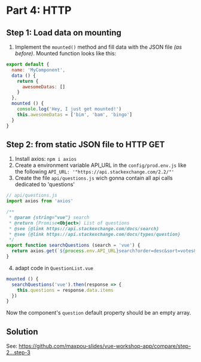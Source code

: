 # Part 4: HTTP

## Step 1: Load data on mounting

1. Implement the `mounted()` method and fill data with the JSON file *(as before)*.
Mounted function looks like this:

```js
export default {
  name: 'MyComponent',
  data () {
    return {
      awesomeDatas: []
    }
  },
  mounted () {
    console.log('Hey, I just get mounted!')
    this.awesomeDatas = ['bim', 'bam', 'bingo']
  }
}
```

## Step 2: from static JSON file to HTTP GET

1. Install axios: `npm i axios`
2. Create a environment variable API_URL in the `config/prod.env.js` like the following `API_URL: '"https://api.stackexchange.com/2.2/"'`
3. Create the file `api/questions.js` wich gonna contain all api calls dedicated to 'questions'
  ```js
  // api/questions.js
  import axios from 'axios'

  /**
   * @param {string="vue"} search
   * @return {Promise<Object>} List of questions
   * @see {@link https://api.stackexchange.com/docs/search}
   * @see {@link https://api.stackexchange.com/docs/types/question}
   */
  export function searchQuestions (search = 'vue') {
    return axios.get(`${process.env.API_URL}search?order=desc&sort=votes&intitle=${search}&site=stackoverflow`)
  }
  ```
4. adapt code in `QuestionList.vue`
  ```js
  mounted () {
    searchQuestions('vue').then(response => {
      this.questions = response.data.items
    })
  }
  ```
Now the component's `question` default property should be an empty array.


## Solution

See: https://github.com/maxpou-slides/vue-workshop-app/compare/step-2...step-3